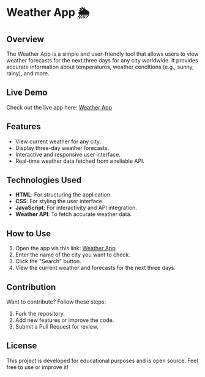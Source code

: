 # Weather App 🌦️

## Overview
The Weather App is a simple and user-friendly tool that allows users to view weather forecasts for the next three days for any city worldwide. It provides accurate information about temperatures, weather conditions (e.g., sunny, rainy), and more.

## Live Demo
Check out the live app here: [Weather App](https://gamal-elagamy.github.io/Weather/)

## Features
- View current weather for any city.
- Display three-day weather forecasts.
- Interactive and responsive user interface.
- Real-time weather data fetched from a reliable API.

## Technologies Used
- **HTML**: For structuring the application.
- **CSS**: For styling the user interface.
- **JavaScript**: For interactivity and API integration.
- **Weather API**: To fetch accurate weather data.

## How to Use
1. Open the app via this link: [Weather App](https://gamal-elagamy.github.io/Weather/).
2. Enter the name of the city you want to check.
3. Click the "Search" button.
4. View the current weather and forecasts for the next three days.

## Contribution
Want to contribute? Follow these steps:
1. Fork the repository.
2. Add new features or improve the code.
3. Submit a Pull Request for review.

## License
This project is developed for educational purposes and is open source. Feel free to use or improve it!
